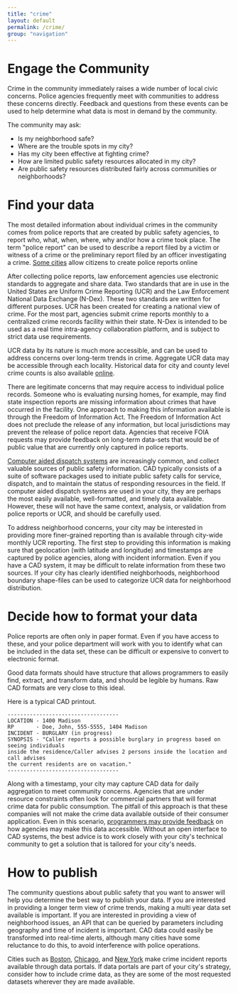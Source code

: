 ```yaml
---
title: "crime"
layout: default
permalink: /crime/
group: "navigation"
---
```


# Engage the Community

Crime in the community immediately raises a wide number of local civic concerns. Police agencies frequently meet with communities to address these concerns directly.  Feedback and questions from these events can be used to help determine what data is most in demand by the community.

The community may ask:
* Is my neighborhood safe?
* Where are the trouble spots in my city?
* Has my city been effective at fighting crime?
* How are limited public safety resources allocated in my city?
* Are public safety resources distributed fairly across communities or neighborhoods?

# Find your data

The most detailed information about individual crimes in the community comes from police reports that are created by public safety agencies, to report who, what, when, where, why and/or how a crime took place. The term "police report" can be used to describe a report filed by a victim or witness of a crime or the preliminary report filed by an officer investigating a crime.  [Some cities](http://www.baltimorepolice.org/our-services/file-a-police-report-online) allow citizens to create police reports online

After collecting police reports, law enforcement agencies use electronic standards to aggregate and share data.  Two standards that are in use in the United States are Uniform Crime Reporting (UCR) and the Law Enforcement National Data Exchange (N-Dex).  These two standards are written for different purposes.  UCR has been created for creating a national view of crime.  For the most part, agencies submit crime reports monthly to a centralized crime records facility within their state. N-Dex is intended to be used as a real time intra-agency collaboration platform, and is subject to strict data use requirements. 

UCR data by its nature is much more accessible, and can be used to address concerns over long-term trends in crime. Aggregate UCR data may be accessible through each locality.  Historical data for city and county level crime counts is also available [online](http://www.bjs.gov/ucrdata/). 

There are legitimate concerns that may require access to individual police records.  Someone who is evaluating nursing homes, for example, may find state inspection reports are missing information about crimes that have occurred in the facility.  One approach to making this information available is through the Freedom of Information Act. The Freedom of Information Act does not preclude the release of any information, but local jurisdictions may prevent the release of police report data.  Agencies that receive FOIA requests may provide feedback on long-term data-sets that would be of public value that are currently only captured in police reports.

[Computer aided dispatch systems](http://en.wikipedia.org/wiki/Computer-aided_dispatch) are increasingly common, and collect valuable sources of public safety information.  CAD typically consists of a suite of software packages used to initiate public safety calls for service, dispatch, and to maintain the status of responding resources in the field. If computer aided dispatch systems are used in your city, they are perhaps the most easily available, well-formatted, and timely data available.  However, these will not have the same context, analysis, or validation from police reports or UCR, and should be carefully used.

To address neighborhood concerns, your city may be interested in providing more finer-grained reporting than is available through city-wide monthly UCR reporting.  The first step to providing this information is making sure that geolocation (with latitude and longitude) and timestamps are captured by police agencies, along with incident information.  Even if you have a CAD system, it may be difficult to relate information from these two sources.   If your city has clearly identified neighborhoods, neighborhood boundary shape-files can be used to categorize UCR data for neighborhood distribution.

# Decide how to format your data

Police reports are often only in paper format.  Even if you have access to these, and your police department will work with you to identify what can be included in the data set, these can be difficult or expensive to convert to electronic format.

Good data formats should have structure that allows programmers to easily find, extract, and transform data, and should be legible by humans.  Raw CAD formats are very close to this ideal.

Here is a typical CAD printout.

    -----------------------------------
    LOCATION - 1400 Madison
    RP       - Doe, John, 555-5555, 1404 Madison
    INCIDENT - BURGLARY (in progress)
    SYNOPSIS - "Caller reports a possible burglary in progress based on seeing individuals 
    inside the residence/Caller advises 2 persons inside the location and call advises 
    the current residents are on vacation."
    -----------------------------------

Along with a timestamp, your city may capture CAD data for daily aggregation to meet community concerns.  Agencies that are under resource constraints often look for commercial partners that will format crime data for public consumption.  The pitfall of this approach is that these companies will not make the crime data available outside of their consumer application.  Even in this scenario, [programmers may provide feedback](http://www.mattmacdonald.com/2011/05/11/getting-access-to-police-incident-logs-from-a-computer-aided-dispatch-system/) on how agencies may make this data accessible.    Without an open interface to CAD systems, the best advice is to work closely with your city's technical community to get a solution that is tailored for your city's needs.

# How to publish

The community questions about public safety that you want to answer will help you determine the best way to publish your data. If you are interested in providing a longer term view of crime trends, making a multi year data set available is important.  If you are interested in providing a view of neighborhood issues, an API that can be queried by parameters including geography and time of incident is important.  CAD data could easily be transformed into real-time alerts, although many cities have some reluctance to do this, to avoid interference with police operations.

Cities such as [Boston](https://data.cityofboston.gov/), [Chicago](https://data.cityofchicago.org/), and [New York](https://nycopendata.socrata.com/) make crime incident reports available through data portals.  If data portals are part of your city's strategy, consider how to include crime data, as they are some of the most requested datasets wherever they are made available.





